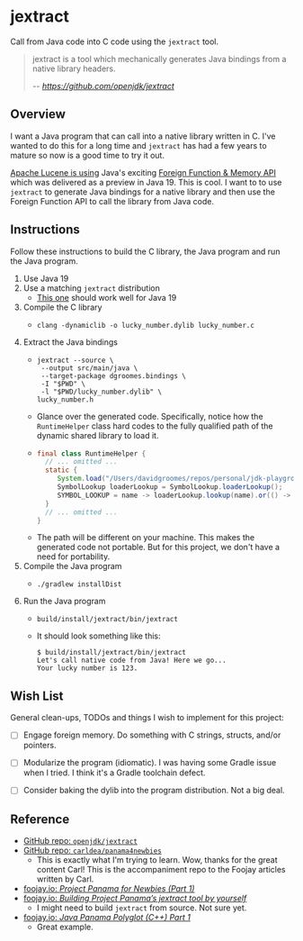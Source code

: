 # jextract

Call from Java code into C code using the `jextract` tool.

> jextract is a tool which mechanically generates Java bindings from a native library headers.
> 
> -- <cite> https://github.com/openjdk/jextract </cite>


## Overview

I want a Java program that can call into a native library written in C. I've wanted to do this for a long time and `jextract`
has had a few years to mature so now is a good time to try it out.

[Apache Lucene is using](https://github.com/apache/lucene/commit/3b9c728ab558255eb8329a017b9d235611d7b142) Java's exciting
[Foreign Function & Memory API](https://openjdk.org/jeps/424) which was delivered as a preview in Java 19. This is cool.
I want to to use `jextract` to generate Java bindings for a native library and then use the Foreign Function API to call
the library from Java code.


## Instructions

Follow these instructions to build the C library, the Java program and run the Java program.

1. Use Java 19
2. Use a matching `jextract` distribution
   * [This one](https://jdk.java.net/jextract/) should work well for Java 19
3. Compile the C library
   * ```shell
     clang -dynamiclib -o lucky_number.dylib lucky_number.c
     ```
4. Extract the Java bindings
   * ```shell
     jextract --source \
      --output src/main/java \
      --target-package dgroomes.bindings \
      -I "$PWD" \
      -l "$PWD/lucky_number.dylib" \
     lucky_number.h
     ```
   * Glance over the generated code. Specifically, notice how the `RuntimeHelper` class hard codes to the fully qualified
     path of the dynamic shared library to load it. 
   * ```java
     final class RuntimeHelper {
       // ... omitted ...
       static {
          System.load("/Users/davidgroomes/repos/personal/jdk-playground/jextract/lucky_number.dylib");
          SymbolLookup loaderLookup = SymbolLookup.loaderLookup();
          SYMBOL_LOOKUP = name -> loaderLookup.lookup(name).or(() -> LINKER.defaultLookup().lookup(name));
       }
       // ... omitted ...
     }
     ```
   * The path will be different on your machine. This makes the generated code not portable. But for this project, we
     don't have a need for portability.
5. Compile the Java program
   * ```shell
     ./gradlew installDist
     ```
6. Run the Java program
   * ```shell
     build/install/jextract/bin/jextract
     ```
   * It should look something like this:
     ```text
     $ build/install/jextract/bin/jextract
     Let's call native code from Java! Here we go...
     Your lucky number is 123.
     ```


## Wish List

General clean-ups, TODOs and things I wish to implement for this project:

* [ ] Engage foreign memory. Do something with C strings, structs, and/or pointers.
* [ ] Modularize the program (idiomatic). I was having some Gradle issue when I tried. I think it's a Gradle toolchain
  defect.
* [ ] Consider baking the dylib into the program distribution. Not a big deal.


## Reference

* [GitHub repo: `openjdk/jextract`](https://github.com/openjdk/jextract)
* [GitHub repo: `carldea/panama4newbies`](https://github.com/carldea/panama4newbies)
  * This is exactly what I'm trying to learn. Wow, thanks for the great content Carl! This is the accompaniment repo to
    the Foojay articles written by Carl.
* [foojay.io: *Project Panama for Newbies (Part 1)*](https://foojay.io/today/project-panama-for-newbies-part-1/)
* [foojay.io: *Building Project Panama’s jextract tool by yourself*](https://foojay.io/today/building-project-panamas-jextract-tool-by-yourself/)
  * I might need to build `jextract` from source. Not sure yet.
* [foojay.io: *Java Panama Polyglot (C++) Part 1*](https://foojay.io/today/java-panama-polyglot-part1/)
  * Great example.
